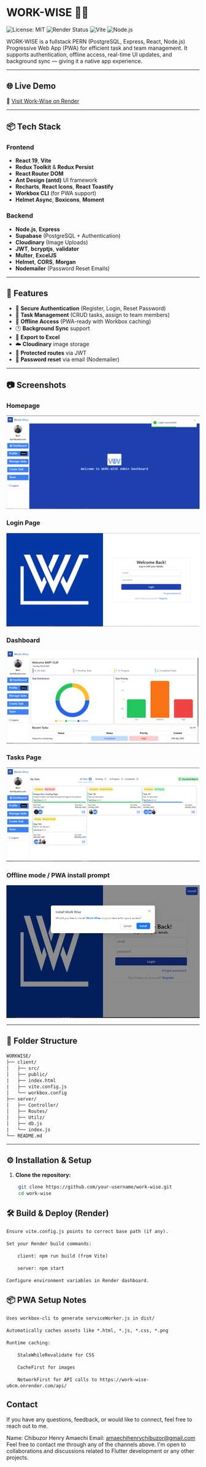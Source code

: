 # WORK-WISE 🧠✅

![License: MIT](https://img.shields.io/badge/License-MIT-green.svg)
![Render Status](https://img.shields.io/badge/render-deployed-blue)
![Vite](https://img.shields.io/badge/Vite-frontend-blueviolet)
![Node.js](https://img.shields.io/badge/Node.js-backend-brightgreen)

WORK-WISE is a fullstack PERN (PostgreSQL, Express, React, Node.js) Progressive Web App (PWA) for efficient task and team management. It supports authentication, offline access, real-time UI updates, and background sync — giving it a native app experience.

---

## 🌐 Live Demo

🔗 [Visit Work-Wise on Render](https://work-wise-u6cm.onrender.com)

---

## 📦 Tech Stack

### Frontend
- **React 19**, **Vite**
- **Redux Toolkit** & **Redux Persist**
- **React Router DOM**
- **Ant Design (antd)** UI framework
- **Recharts**, **React Icons**, **React Toastify**
- **Workbox CLI** (for PWA support)
- **Helmet Async**, **Boxicons**, **Moment**

### Backend
- **Node.js**, **Express**
- **Supabase** (PostgreSQL + Authentication)
- **Cloudinary** (Image Uploads)
- **JWT**, **bcryptjs**, **validator**
- **Multer**, **ExcelJS**
- **Helmet**, **CORS**, **Morgan**
- **Nodemailer** (Password Reset Emails)

---

## 🔐 Features

- 🔐 **Secure Authentication** (Register, Login, Reset Password)
- 🧠 **Task Management** (CRUD tasks, assign to team members)
- 📶 **Offline Access** (PWA-ready with Workbox caching)
- 🕐 **Background Sync** support
- 📁 **Export to Excel**
- ☁️ **Cloudinary** image storage
- 🔐 **Protected routes** via JWT
- 📧 **Password reset** via email (Nodemailer)

---

## 📷 Screenshots

### Homepage
![homepage](./client/public/wwhome.PNG)

### Login Page
![Login](./client/public/wwlogin.PNG)

### Dashboard
![Dashboard](./client/public/wwpanel.PNG)

### Tasks Page
![Tasks](./client/public/wwtasks.PNG)

### Offline mode / PWA install prompt
![install-prompt](./client/public/wwprompt.PNG)

---

## 📁 Folder Structure

```
WORKWISE/
├── client/
│   ├── src/
│   ├── public/
|   ├── index.html
|   ├── vite.config.js
│   └── workbox.config
├── server/
│   ├── Controller/
│   ├── Routes/
│   ├── Utilz/
│   ├── db.js
|   └── index.js
└── README.md
```


---

## ⚙️ Installation & Setup

1. **Clone the repository:**
   ```bash
    git clone https://github.com/your-username/work-wise.git
    cd work-wise
   ```


## 🛠️ Build & Deploy (Render)

    Ensure vite.config.js points to correct base path (if any).

    Set your Render build commands:

        client: npm run build (from Vite)

        server: npm start

    Configure environment variables in Render dashboard.

## 📦 PWA Setup Notes

    Uses workbox-cli to generate serviceWorker.js in dist/

    Automatically caches assets like *.html, *.js, *.css, *.png

    Runtime caching:

        StaleWhileRevalidate for CSS

        CacheFirst for images

        NetworkFirst for API calls to https://work-wise-u6cm.onrender.com/api/

## Contact
If you have any questions, feedback, or would like to connect, feel free to reach out to me.

Name: Chibuzor Henry Amaechi
Email: amaechihenrychibuzor@gmail.com
Feel free to contact me through any of the channels above. I'm open to collaborations and discussions related to Flutter development or any other projects.

